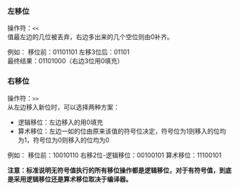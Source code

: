   

### 左移位

操作符：`<<`  
值最左边的几位被丢弃，右边多出来的几个空位则由0补齐。

例如：
移位前：01101101
左移3位后：01101          
最终结果：01101000（右边3位用0填充）
  
### 右移位

操作符：`>>`  
从左边移入新位时，可以选择两种方案：
-   逻辑移位：左边移入的用0填充
-   算术移位：左边一如的位由原来该值的符号位决定，符号位为1则移入的位均为1，符号位为0则移入的位均为0


例如：
移位前：10010110
右移2位-逻辑移位：00100101
算术移位：11100101

**注意：标准说明无符号值执行的所有移位操作都是逻辑移位，对于有符号值，到底是采用逻辑移位还是算术移位取决于编译器。**